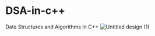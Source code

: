 # DSA-in-c++
Data Structures and Algorithms In C++
![Untitled design (1)](https://user-images.githubusercontent.com/41753173/124397035-f09b3300-dd2a-11eb-8eac-f681bf1617d4.gif)
